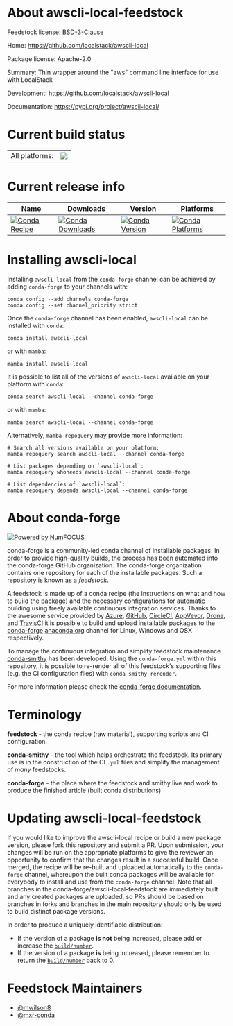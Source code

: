 About awscli-local-feedstock
============================

Feedstock license: [BSD-3-Clause](https://github.com/conda-forge/awscli-local-feedstock/blob/main/LICENSE.txt)

Home: https://github.com/localstack/awscli-local

Package license: Apache-2.0

Summary: Thin wrapper around the "aws" command line interface for use with LocalStack

Development: https://github.com/localstack/awscli-local

Documentation: https://pypi.org/project/awscli-local/

Current build status
====================


<table><tr><td>All platforms:</td>
    <td>
      <a href="https://dev.azure.com/conda-forge/feedstock-builds/_build/latest?definitionId=7898&branchName=main">
        <img src="https://dev.azure.com/conda-forge/feedstock-builds/_apis/build/status/awscli-local-feedstock?branchName=main">
      </a>
    </td>
  </tr>
</table>

Current release info
====================

| Name | Downloads | Version | Platforms |
| --- | --- | --- | --- |
| [![Conda Recipe](https://img.shields.io/badge/recipe-awscli--local-green.svg)](https://anaconda.org/conda-forge/awscli-local) | [![Conda Downloads](https://img.shields.io/conda/dn/conda-forge/awscli-local.svg)](https://anaconda.org/conda-forge/awscli-local) | [![Conda Version](https://img.shields.io/conda/vn/conda-forge/awscli-local.svg)](https://anaconda.org/conda-forge/awscli-local) | [![Conda Platforms](https://img.shields.io/conda/pn/conda-forge/awscli-local.svg)](https://anaconda.org/conda-forge/awscli-local) |

Installing awscli-local
=======================

Installing `awscli-local` from the `conda-forge` channel can be achieved by adding `conda-forge` to your channels with:

```
conda config --add channels conda-forge
conda config --set channel_priority strict
```

Once the `conda-forge` channel has been enabled, `awscli-local` can be installed with `conda`:

```
conda install awscli-local
```

or with `mamba`:

```
mamba install awscli-local
```

It is possible to list all of the versions of `awscli-local` available on your platform with `conda`:

```
conda search awscli-local --channel conda-forge
```

or with `mamba`:

```
mamba search awscli-local --channel conda-forge
```

Alternatively, `mamba repoquery` may provide more information:

```
# Search all versions available on your platform:
mamba repoquery search awscli-local --channel conda-forge

# List packages depending on `awscli-local`:
mamba repoquery whoneeds awscli-local --channel conda-forge

# List dependencies of `awscli-local`:
mamba repoquery depends awscli-local --channel conda-forge
```


About conda-forge
=================

[![Powered by
NumFOCUS](https://img.shields.io/badge/powered%20by-NumFOCUS-orange.svg?style=flat&colorA=E1523D&colorB=007D8A)](https://numfocus.org)

conda-forge is a community-led conda channel of installable packages.
In order to provide high-quality builds, the process has been automated into the
conda-forge GitHub organization. The conda-forge organization contains one repository
for each of the installable packages. Such a repository is known as a *feedstock*.

A feedstock is made up of a conda recipe (the instructions on what and how to build
the package) and the necessary configurations for automatic building using freely
available continuous integration services. Thanks to the awesome service provided by
[Azure](https://azure.microsoft.com/en-us/services/devops/), [GitHub](https://github.com/),
[CircleCI](https://circleci.com/), [AppVeyor](https://www.appveyor.com/),
[Drone](https://cloud.drone.io/welcome), and [TravisCI](https://travis-ci.com/)
it is possible to build and upload installable packages to the
[conda-forge](https://anaconda.org/conda-forge) [anaconda.org](https://anaconda.org/)
channel for Linux, Windows and OSX respectively.

To manage the continuous integration and simplify feedstock maintenance
[conda-smithy](https://github.com/conda-forge/conda-smithy) has been developed.
Using the ``conda-forge.yml`` within this repository, it is possible to re-render all of
this feedstock's supporting files (e.g. the CI configuration files) with ``conda smithy rerender``.

For more information please check the [conda-forge documentation](https://conda-forge.org/docs/).

Terminology
===========

**feedstock** - the conda recipe (raw material), supporting scripts and CI configuration.

**conda-smithy** - the tool which helps orchestrate the feedstock.
                   Its primary use is in the construction of the CI ``.yml`` files
                   and simplify the management of *many* feedstocks.

**conda-forge** - the place where the feedstock and smithy live and work to
                  produce the finished article (built conda distributions)


Updating awscli-local-feedstock
===============================

If you would like to improve the awscli-local recipe or build a new
package version, please fork this repository and submit a PR. Upon submission,
your changes will be run on the appropriate platforms to give the reviewer an
opportunity to confirm that the changes result in a successful build. Once
merged, the recipe will be re-built and uploaded automatically to the
`conda-forge` channel, whereupon the built conda packages will be available for
everybody to install and use from the `conda-forge` channel.
Note that all branches in the conda-forge/awscli-local-feedstock are
immediately built and any created packages are uploaded, so PRs should be based
on branches in forks and branches in the main repository should only be used to
build distinct package versions.

In order to produce a uniquely identifiable distribution:
 * If the version of a package **is not** being increased, please add or increase
   the [``build/number``](https://docs.conda.io/projects/conda-build/en/latest/resources/define-metadata.html#build-number-and-string).
 * If the version of a package **is** being increased, please remember to return
   the [``build/number``](https://docs.conda.io/projects/conda-build/en/latest/resources/define-metadata.html#build-number-and-string)
   back to 0.

Feedstock Maintainers
=====================

* [@mwilson8](https://github.com/mwilson8/)
* [@mxr-conda](https://github.com/mxr-conda/)

